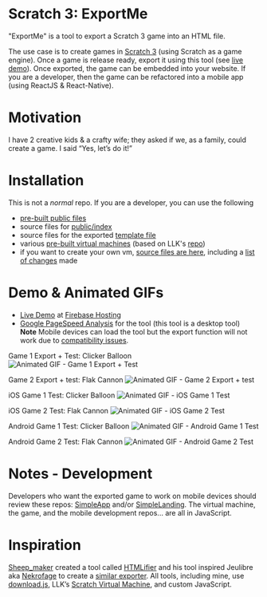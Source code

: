 Scratch 3: ExportMe
=================
"ExportMe" is a tool to export a Scratch 3 game into an HTML file. 

The use case is to create games in [Scratch 3](https://en.scratch-wiki.info/wiki/Scratch_3.0) (using Scratch as a game engine). Once a game is release ready, export it using this tool (see [live demo](https://t-534-game.web.app/)). Once exported, the game can be embedded into your website. If you are a developer, then the game can be refactored into a mobile app (using ReactJS & React-Native).

Motivation
============
I have 2 creative kids & a crafty wife; they asked if we, as a family, could create a game. I said “Yes, let’s do it!”

Installation
============
This is not a *normal* repo. If you are a developer, you can use the following
* [pre-built public files](https://github.com/ottograjeda/public_ticket.534/tree/master/public)
* source files for [public/index](https://github.com/ottograjeda/public_ticket.534/tree/master/src_exportMe/for_index)
* source files for the exported [template file](https://github.com/ottograjeda/public_ticket.534/tree/master/src_exportMe/for_template)
* various [pre-built virtual machines](https://github.com/ottograjeda/public_ticket.534/tree/master/src_vm) (based on LLK's [repo](https://github.com/LLK/scratch-vm))
* if you want to create your own vm, [source files are here](https://github.com/ottograjeda/public_ticket.534/tree/master/src_vm/archive), including a [list of changes](https://github.com/ottograjeda/public_ticket.534/blob/master/src_vm/archive/readme.archive.txt) made


Demo & Animated GIFs
===========
* [Live Demo](https://t-534-game.web.app/) at [Firebase Hosting](https://firebase.google.com/docs/hosting)     
* [Google PageSpeed Analysis](https://developers.google.com/speed/pagespeed/insights/?url=https%3A%2F%2Ft-534-game.web.app%2F&tab=desktop) for the tool (this tool is a desktop tool)    
**Note** Mobile devices can load the tool but the export function will not work due to [compatibility issues](https://github.com/rndme/download/issues).     

Game 1 Export + Test: Clicker Balloon
![Animated GIF - Game 1 Export + Test](https://github.com/ottograjeda/public_ticket.534/blob/master/_docs/ezgif-720_web_clickerballoon.gif)

Game 2 Export + test: Flak Cannon
![Animated GIF - Game 2 Export + test](https://github.com/ottograjeda/public_ticket.534/blob/master/_docs/ezgif-720_web_flakcannon.gif)

iOS Game 1 Test: Clicker Balloon
![Animated GIF - iOS Game 1 Test](https://github.com/ottograjeda/public_ticket.534/blob/master/_docs/ezgif-720_ios_clickerballoon.gif)

iOS Game 2 Test: Flak Cannon
![Animated GIF - iOS Game 2 Test](https://github.com/ottograjeda/public_ticket.534/blob/master/_docs/ezgif-720_ios_flakcannon.gif)

Android Game 1 Test: Clicker Balloon
![Animated GIF - Android Game 1 Test](https://github.com/ottograjeda/public_ticket.534/blob/master/_docs/ezgif-720_android_clickerballoon.gif)

Android Game 2 Test: Flak Cannon
![Animated GIF - Android Game 2 Test](https://github.com/ottograjeda/public_ticket.534/blob/master/_docs/ezgif-720_android_flakcannon.gif)

Notes - Development
===========
Developers who want the exported game to work on mobile devices should review these repos: [SimpleApp](https://github.com/ottograjeda/public_ticket.528) and/or [SimpleLanding](https://github.com/ottograjeda/public_ticket.530). The virtual machine, the game, and the mobile development repos... are all in JavaScript.


Inspiration
============
[Sheep_maker](https://scratch.mit.edu/users/Sheep_maker/) created a tool called [HTMLifier](https://sheeptester.github.io/words-go-here/htmlifier/) and his tool inspired Jeulibre aka [Nekrofage](https://github.com/Nekrofage/scratch2html) to create a [similar exporter](https://jeulibre.laboratoire-bidouille.dev/scratch3/scratch2html/). All tools, including mine, use [download.js](http://danml.com/download.html), LLK’s [Scratch Virtual Machine](https://github.com/LLK/scratch-vm), and custom JavaScript.
